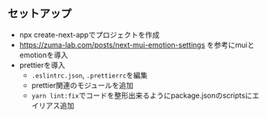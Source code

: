 
## セットアップ

- npx create-next-appでプロジェクトを作成
- https://zuma-lab.com/posts/next-mui-emotion-settings を参考にmuiとemotionを導入
- prettierを導入
  - `.eslintrc.json`, `.prettierrc`を編集
  - prettier関連のモジュールを追加
  - `yarn lint:fix`でコードを整形出来るようにpackage.jsonのscriptsにエイリアス追加